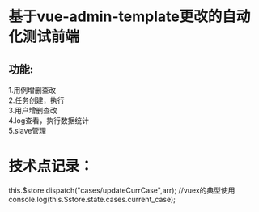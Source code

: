 # 基于vue-admin-template更改的自动化测试前端   
## 功能:   
1.用例增删查改    
2.任务创建，执行    
3.用户增删查改    
4.log查看，执行数据统计    
5.slave管理    



# 技术点记录：   
this.$store.dispatch("cases/updateCurrCase",arr); //vuex的典型使用
console.log(this.$store.state.cases.current_case);
